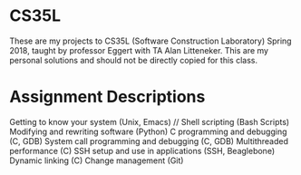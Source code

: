 # CS35L
These are my projects to CS35L (Software Construction Laboratory) Spring 2018, taught by professor Eggert with TA Alan Litteneker. This are my personal solutions and should not be directly copied for this class.


# Assignment Descriptions
Getting to know your system (Unix, Emacs) //
Shell scripting (Bash Scripts)
Modifying and rewriting software (Python)
C programming and debugging (C, GDB)
System call programming and debugging (C, GDB)
Multithreaded performance (C)
SSH setup and use in applications (SSH, Beaglebone)
Dynamic linking (C)
Change management (Git)
